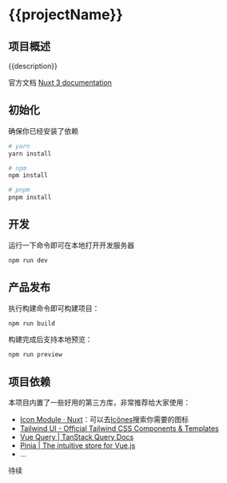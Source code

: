# {{projectName}}

## 项目概述

{{description}}

官方文档 [Nuxt 3 documentation](https://nuxt.com/docs/getting-started/introduction)

## 初始化

确保你已经安装了依赖

```bash
# yarn
yarn install

# npm
npm install

# pnpm
pnpm install
```

## 开发

运行一下命令即可在本地打开开发服务器

```bash
npm run dev
```

## 产品发布

执行构建命令即可构建项目：

```bash
npm run build
```

构建完成后支持本地预览：

```bash
npm run preview
```

## 项目依赖

本项目内置了一些好用的第三方库，非常推荐给大家使用：

- [Icon Module · Nuxt](https://nuxt.com/modules/icon)：可以去[Icônes](https://icones.js.org/)搜索你需要的图标
- [Tailwind UI - Official Tailwind CSS Components & Templates](https://tailwindui.com/)
- [Vue Query | TanStack Query Docs](https://tanstack.com/query/v4/docs/react/adapters/vue-query)
- [Pinia | The intuitive store for Vue.js](https://pinia.vuejs.org/)
- ...

待续
